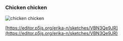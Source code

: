 ### Chicken chicken
 ![chicken chicken](https://user-images.githubusercontent.com/8473989/192162848-2cea7750-70fe-4b9e-b109-8496c020501d.png)  [https://editor.p5js.org/erika-n/sketches/VBN3Qe9JR](https://editor.p5js.org/erika-n/sketches/VBN3Qe9JR)

